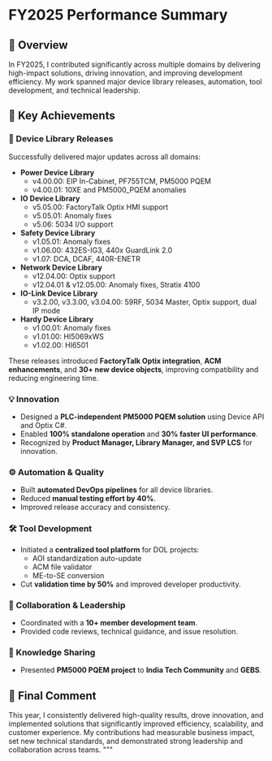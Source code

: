 # FY2025 Performance Summary

## 📌 Overview
In FY2025, I contributed significantly across multiple domains by delivering high-impact solutions, driving innovation, and improving development efficiency. My work spanned major device library releases, automation, tool development, and technical leadership.

## 🚀 Key Achievements

### 🔧 Device Library Releases
Successfully delivered major updates across all domains:
- **Power Device Library**
  - v4.00.00: EIP In-Cabinet, PF755TCM, PM5000 PQEM
  - v4.00.01: 10XE and PM5000_PQEM anomalies
- **IO Device Library**
  - v5.05.00: FactoryTalk Optix HMI support
  - v5.05.01: Anomaly fixes
  - v5.06: 5034 I/O support
- **Safety Device Library**
  - v1.05.01: Anomaly fixes
  - v1.06.00: 432ES-IG3, 440x GuardLink 2.0
  - v1.07: DCA, DCAF, 440R-ENETR
- **Network Device Library**
  - v12.04.00: Optix support
  - v12.04.01 & v12.05.00: Anomaly fixes, Stratix 4100
- **IO-Link Device Library**
  - v3.2.00, v3.3.00, v3.04.00: 59RF, 5034 Master, Optix support, dual IP mode
- **Hardy Device Library**
  - v1.00.01: Anomaly fixes
  - v1.01.00: HI5069xWS
  - v1.02.00: HI6501

These releases introduced **FactoryTalk Optix integration**, **ACM enhancements**, and **30+ new device objects**, improving compatibility and reducing engineering time.

### 💡 Innovation
- Designed a **PLC-independent PM5000 PQEM solution** using Device API and Optix C#.
- Enabled **100% standalone operation** and **30% faster UI performance**.
- Recognized by **Product Manager, Library Manager, and SVP LCS** for innovation.

### ⚙️ Automation & Quality
- Built **automated DevOps pipelines** for all device libraries.
- Reduced **manual testing effort by 40%**.
- Improved release accuracy and consistency.

### 🛠️ Tool Development
- Initiated a **centralized tool platform** for DOL projects:
  - AOI standardization auto-update
  - ACM file validator
  - ME-to-SE conversion
- Cut **validation time by 50%** and improved developer productivity.

### 🤝 Collaboration & Leadership
- Coordinated with a **10+ member development team**.
- Provided code reviews, technical guidance, and issue resolution.

### 📢 Knowledge Sharing
- Presented **PM5000 PQEM project** to **India Tech Community** and **GEBS**.

## 🌟 Final Comment
This year, I consistently delivered high-quality results, drove innovation, and implemented solutions that significantly improved efficiency, scalability, and customer experience. My contributions had measurable business impact, set new technical standards, and demonstrated strong leadership and collaboration across teams.
"""

